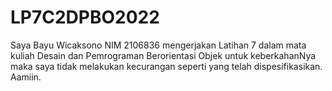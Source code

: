 # LP7C2DPBO2022
Saya Bayu Wicaksono NIM 2106836 mengerjakan Latihan 7 dalam mata kuliah Desain dan Pemrograman Berorientasi Objek untuk keberkahanNya maka saya tidak melakukan kecurangan seperti yang telah dispesifikasikan. Aamiin.
